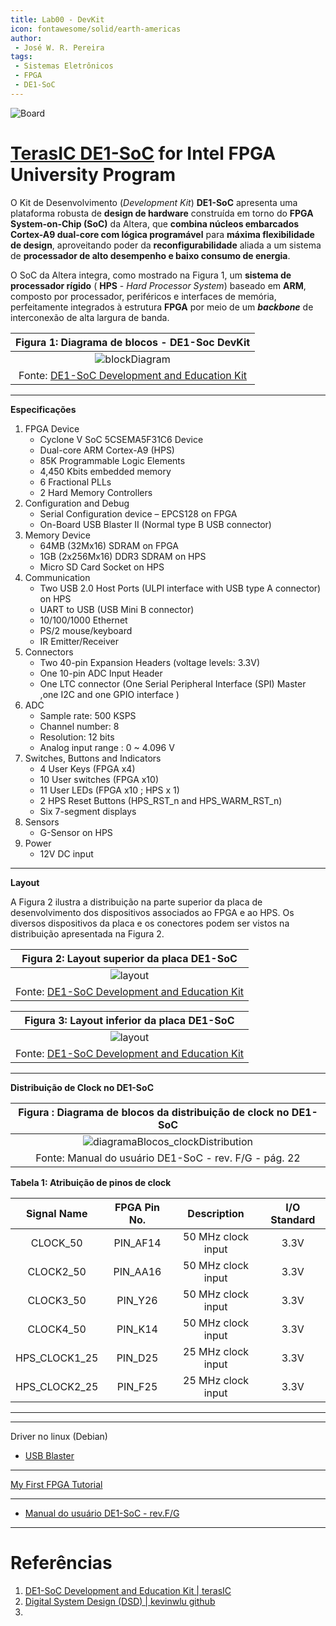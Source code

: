 ```yaml
---
title: Lab00 - DevKit
icon: fontawesome/solid/earth-americas
author:
 - José W. R. Pereira
tags:
 - Sistemas Eletrônicos
 - FPGA
 - DE1-SoC
---
```


![Board](img/lab00-board.png)


# [TerasIC DE1-SoC](https://www.terasic.com.tw/cgi-bin/page/archive.pl?Language=English&No=836) for Intel FPGA University Program

O Kit de Desenvolvimento (*Development Kit*) **DE1-SoC** apresenta uma plataforma robusta de **design de hardware** construída em torno do **FPGA System-on-Chip (SoC)** da Altera, que **combina núcleos embarcados Cortex-A9 dual-core com lógica programável** para **máxima flexibilidade de design**, aproveitando poder da **reconfigurabilidade** aliada a um sistema de **processador de alto desempenho e baixo consumo de energia**.

O SoC da Altera integra, como mostrado na Figura 1, um **sistema de processador rígido** ( **HPS** - *Hard Processor System*) baseado em **ARM**, composto por processador, periféricos e interfaces de memória, perfeitamente integrados à estrutura **FPGA** por meio de um ***backbone*** de interconexão de alta largura de banda.



| Figura 1: Diagrama de blocos - DE1-Soc DevKit         |
|:-----------------------------------------------------:|
| ![blockDiagram](img/lab00-blockDiagram-DE1_SoC-DevKit.png)  |
| Fonte: [DE1-SoC Development and Education Kit](https://www.terasic.com.tw/cgi-bin/page/archive.pl?Language=English&CategoryNo=205&No=836&PartNo=2#heading) |

---

**Especificações**

1. FPGA Device
    - Cyclone V SoC 5CSEMA5F31C6 Device
    - Dual-core ARM Cortex-A9 (HPS)
    - 85K Programmable Logic Elements
    - 4,450 Kbits embedded memory
    - 6 Fractional PLLs
    - 2 Hard Memory Controllers
2. Configuration and Debug
    - Serial Configuration device – EPCS128 on FPGA
    - On-Board USB Blaster II (Normal type B USB connector)
3. Memory Device
    - 64MB (32Mx16) SDRAM on FPGA
    - 1GB (2x256Mx16) DDR3 SDRAM on HPS
    - Micro SD Card Socket on HPS
4. Communication
    - Two USB 2.0 Host Ports (ULPI interface with USB type A connector) on HPS
    - UART to USB (USB Mini B connector)
    - 10/100/1000 Ethernet
    - PS/2 mouse/keyboard
    - IR Emitter/Receiver
5. Connectors
    - Two 40-pin Expansion Headers (voltage levels: 3.3V)
    - One 10-pin ADC Input Header
    - One LTC connector (One Serial Peripheral Interface (SPI) Master ,one I2C and one GPIO interface )
6. ADC
    - Sample rate: 500 KSPS
    - Channel number: 8
    - Resolution: 12 bits
    - Analog input range : 0 ~ 4.096 V
7. Switches, Buttons and Indicators
    - 4 User Keys (FPGA x4)
    - 10 User switches (FPGA x10)
    - 11 User LEDs (FPGA x10 ; HPS x 1)
    - 2 HPS Reset Buttons (HPS_RST_n and HPS_WARM_RST_n)
    - Six 7-segment displays
8. Sensors
    - G-Sensor on HPS
9. Power
    - 12V DC input


---

**Layout**

A Figura 2 ilustra a distribuição na parte superior da placa de desenvolvimento dos dispositivos associados ao FPGA e ao HPS.
Os diversos dispositivos da placa e os conectores podem ser vistos na distribuição apresentada na Figura 2.

| Figura 2: Layout superior da placa DE1-SoC                 |
|:-------------------------------------------------:|
| ![layout](img/lab00-DE1-SoC_Layout_top_01-01.jpg) |
| Fonte: [DE1-SoC Development and Education Kit](https://www.terasic.com.tw/cgi-bin/page/archive.pl?Language=English&CategoryNo=205&No=836&PartNo=3#heading) |

| Figura 3: Layout inferior da placa DE1-SoC                 |
|:-------------------------------------------------:|
| ![layout](img/lab00-DE1-SoC_Layout_bot_01-01.jpg) |
| Fonte: [DE1-SoC Development and Education Kit](https://www.terasic.com.tw/cgi-bin/page/archive.pl?Language=English&CategoryNo=205&No=836&PartNo=3#heading) |


---

**Distribuição de Clock no DE1-SoC**

| Figura : Diagrama de blocos da distribuição de clock no DE1-SoC |
|:---------------------------------------------------------------:|
| ![diagramaBlocos_clockDistribution](img/lab00-blockDiagram-ClockDistribution_DE1-SoC.png) |
| Fonte: Manual do usuário DE1-SoC - rev. F/G - pág. 22           |

**Tabela 1: Atribuição de pinos de clock**

|  Signal Name  |  FPGA Pin No.   |  Description        | I/O Standard  |
|:-------------:|:---------------:|:-------------------:|:-------------:|
| CLOCK_50      | PIN_AF14        | 50 MHz clock input  | 3.3V          |
| CLOCK2_50     | PIN_AA16        | 50 MHz clock input  | 3.3V          |
| CLOCK3_50     | PIN_Y26         | 50 MHz clock input  | 3.3V          |
| CLOCK4_50     | PIN_K14         | 50 MHz clock input  | 3.3V          |
| HPS_CLOCK1_25 | PIN_D25         | 25 MHz clock input  | 3.3V          |
| HPS_CLOCK2_25 | PIN_F25         | 25 MHz clock input  | 3.3V          |

---


---



Driver no linux (Debian)
- [USB Blaster](https://www.rocketboards.org/foswiki/Documentation/UsingUSBBlasterUnderLinux)



---

[My First FPGA Tutorial](https://www.terasic.com.tw/cgi-bin/page/archive.pl?Language=English&CategoryNo=&No=658#contents)


---

- [Manual do usuário DE1-SoC - rev.F/G](https://www.terasic.com.tw/cgi-bin/page/archive_download.pl?Language=English&No=836&FID=3a3708b0790bb9c721f94909c5ac96d6)

---
# Referências

1. [DE1-SoC Development and Education Kit | terasIC](https://www.terasic.com.tw/cgi-bin/page/archive.pl?Language=English&CategoryNo=205&No=836&PartNo=1#contents)
2. [Digital System Design (DSD) | kevinwlu github](https://github.com/kevinwlu/dsd)
3.
